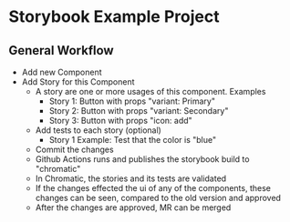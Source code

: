 # Storybook Example Project

## General Workflow
- Add new Component
- Add Story for this Component
  - A story are one or more usages of this component. Examples
    - Story 1: Button with props "variant: Primary"
    - Story 2: Button with props "variant: Secondary"
    - Story 3: Button with props "icon: add"
  - Add tests to each story (optional)
    - Story 1 Example: Test that the color is "blue"
  - Commit the changes
  - Github Actions runs and publishes the storybook build to "chromatic"
  - In Chromatic, the stories and its tests are validated
  - If the changes effected the ui of any of the components, these changes can be seen, compared to the old version and approved
  - After the changes are approved, MR can be merged
